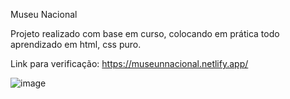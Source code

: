 Museu Nacional

Projeto realizado com base em curso, colocando em prática todo aprendizado em html, css puro.

Link para verificação: https://museunnacional.netlify.app/


![image](https://user-images.githubusercontent.com/54048170/133828303-f320a260-87ff-41f9-b59f-88882f432a73.png)

